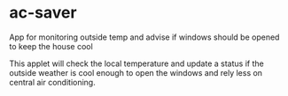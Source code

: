 # ac-saver
App for monitoring outside temp and advise if windows should be opened to keep the house cool

This applet will check the local temperature and update a status if the outside weather is cool enough to open the windows and rely less on central air conditioning.
